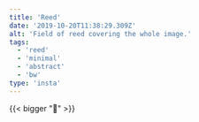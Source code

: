 ```yaml
---
title: 'Reed'
date: '2019-10-20T11:38:29.309Z'
alt: 'Field of reed covering the whole image.'
tags:
  - 'reed'
  - 'minimal'
  - 'abstract'
  - 'bw'
type: 'insta'
---
```


{{< bigger "🌱" >}}
